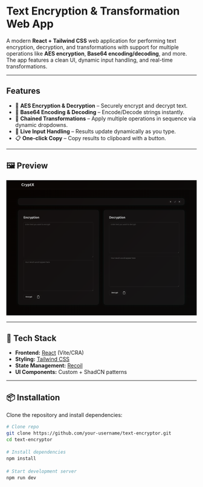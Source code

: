 #  Text Encryption & Transformation Web App

A modern **React + Tailwind CSS** web application for performing text encryption, decryption, and transformations with support for multiple operations like **AES encryption**, **Base64 encoding/decoding**, and more.  
The app features a clean UI, dynamic input handling, and real-time transformations.

---

##  Features

- 🔑 **AES Encryption & Decryption** – Securely encrypt and decrypt text.
- 🧩 **Base64 Encoding & Decoding** – Encode/Decode strings instantly.
- 🔄 **Chained Transformations** – Apply multiple operations in sequence via dynamic dropdowns.
- 📝 **Live Input Handling** – Results update dynamically as you type.
- 📋 **One-click Copy** – Copy results to clipboard with a button.

---

## 🖼️ Preview

![App Screenshot](./public/Preview.png)  

---

## 🚀 Tech Stack

- **Frontend:** [React](https://reactjs.org/) (Vite/CRA)  
- **Styling:** [Tailwind CSS](https://tailwindcss.com/)  
- **State Management:** [Recoil](https://recoiljs.org/)  
- **UI Components:** Custom + ShadCN patterns  

---

## 📦 Installation

Clone the repository and install dependencies:

```bash
# Clone repo
git clone https://github.com/your-username/text-encryptor.git
cd text-encryptor

# Install dependencies
npm install

# Start development server
npm run dev
